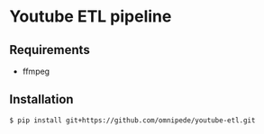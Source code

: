 # Youtube ETL pipeline

## Requirements
* ffmpeg

## Installation
```
$ pip install git+https://github.com/omnipede/youtube-etl.git
```